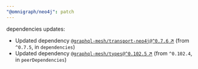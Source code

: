 ```yaml
---
"@omnigraph/neo4j": patch
---
```

dependencies updates:
  - Updated dependency [`@graphql-mesh/transport-neo4j@^0.7.6` ↗︎](https://www.npmjs.com/package/@graphql-mesh/transport-neo4j/v/0.7.6) (from `^0.7.5`, in `dependencies`)
  - Updated dependency [`@graphql-mesh/types@^0.102.5` ↗︎](https://www.npmjs.com/package/@graphql-mesh/types/v/0.102.5) (from `^0.102.4`, in `peerDependencies`)
